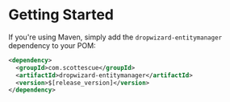 ---
---

# Getting Started

If you're using Maven, simply add the `dropwizard-entitymanager` dependency to your POM:

```xml
<dependency>
  <groupId>com.scottescue</groupId>
  <artifactId>dropwizard-entitymanager</artifactId>
  <version>$[release_version]</version>
</dependency>
``` 

